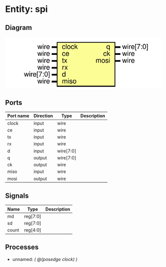 # Entity: spi
## Diagram
![Diagram](spi.svg "Diagram")
## Ports
| Port name | Direction | Type      | Description |
| --------- | --------- | --------- | ----------- |
| clock     | input     | wire      |             |
| ce        | input     | wire      |             |
| tx        | input     | wire      |             |
| rx        | input     | wire      |             |
| d         | input     | wire[7:0] |             |
| q         | output    | wire[7:0] |             |
| ck        | output    | wire      |             |
| miso      | input     | wire      |             |
| mosi      | output    | wire      |             |
## Signals
| Name  | Type     | Description |
| ----- | -------- | ----------- |
| md    | reg[7:0] |             |
| sd    | reg[7:0] |             |
| count | reg[4:0] |             |
## Processes
- unnamed: _( @(posedge clock) )_

